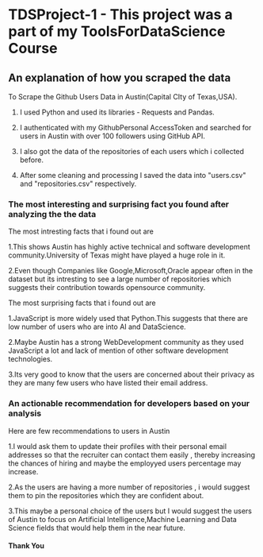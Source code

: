 # TDSProject-1 - This project was a part of my ToolsForDataScience Course 

## An explanation of how you scraped the data

To Scrape the Github Users Data in Austin(Capital CIty of Texas,USA).

1. I used Python and used its libraries - Requests and Pandas.

2. I authenticated with my GithubPersonal AccessToken and searched for users in Austin with over 100 followers using GitHub API.

3. I also got the data of the repositories of each users which i collected before.

4. After some cleaning and processing I saved the data into "users.csv" and "repositories.csv" respectively.
   
### The most interesting and surprising fact you found after analyzing the the data
The most intresting facts that i found out are

1.This shows Austin has highly active technical and software development community.University of Texas might have played a huge role in it.

2.Even though Companies like Google,Microsoft,Oracle appear often in the dataset but its intresting to see a large number of repositories which suggests their contribution towards opensource community.

The most surprising facts that i found out are 

1.JavaScript is more widely used that Python.This suggests that there are low number of users who are into AI and DataScience.

2.Maybe Austin has a strong WebDevelopment community as they used JavaScript a lot and lack of mention of other software development technologies.

3.Its very good to know that the users are concerned about their privacy as they are many few users who have listed their email address.

### An actionable recommendation for developers based on your analysis

Here are few recommendations to users in Austin 

1.I would ask them to update their profiles with their personal email addresses so that the recruiter can contact them easily , thereby increasing the chances of hiring and maybe the employyed users percentage may increase.

2.As the users are having a more number of repositories , i would suggest them to pin the repositories which they are confident about.

3.This maybe a personal choice of the users but I would suggest the users of Austin to focus on Artificial Intelligence,Machine Learning and Data Science fields that would help them in the near future.

####                               Thank You
